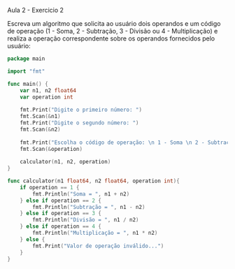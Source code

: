 Aula 2 - Exercicio 2

Escreva um algoritmo que solicita ao usuário dois operandos e um código de operação (1 - Soma, 2 - Subtração, 3 - Divisão ou 4 - Multiplicação) e realiza a operação correspondente sobre os operandos fornecidos pelo usuário:

```go
package main

import "fmt"

func main() {
    var n1, n2 float64
    var operation int
    
    fmt.Print("Digite o primeiro número: ")
    fmt.Scan(&n1)
    fmt.Print("Digite o segundo número: ")
    fmt.Scan(&n2)
    
    fmt.Print("Escolha o código de operação: \n 1 - Soma \n 2 - Subtração \n 3 - Divisão \n 4 - Multiplicação \n")
    fmt.Scan(&operation)
    
    calculator(n1, n2, operation)
}

func calculator(n1 float64, n2 float64, operation int){
    if operation == 1 {
        fmt.Println("Soma = ", n1 + n2)
    } else if operation == 2 {
        fmt.Println("Subtração = ", n1 - n2)
    } else if operation == 3 {
        fmt.Println("Divisão = ", n1 / n2)
    } else if operation == 4 {
        fmt.Println("Multiplicação = ", n1 * n2)
    } else {
        fmt.Print("Valor de operação inválido...")
    }
}
```
